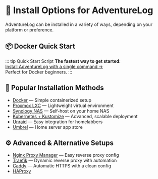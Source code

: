 # 🚀 Install Options for AdventureLog

AdventureLog can be installed in a variety of ways, depending on your platform or preference.

## 📦 Docker Quick Start

::: tip Quick Start Script
**The fastest way to get started:**  
[Install AdventureLog with a single command →](quick_start.md)  
Perfect for Docker beginners.
:::

## 🐳 Popular Installation Methods

- [Docker](docker.md) — Simple containerized setup
- [Proxmox LXC](proxmox_lxc.md) — Lightweight virtual environment
- [Synology NAS](synology_nas.md) — Self-host on your home NAS
- [Kubernetes + Kustomize](kustomize.md) — Advanced, scalable deployment
- [Unraid](unraid.md) — Easy integration for homelabbers
- [Umbrel](https://apps.umbrel.com/app/adventurelog) — Home server app store

## ⚙️ Advanced & Alternative Setups

- [Nginx Proxy Manager](nginx_proxy_manager.md) — Easy reverse proxy config
- [Traefik](traefik.md) — Dynamic reverse proxy with automation
- [Caddy](caddy.md) — Automatic HTTPS with a clean config
- [HAProxy](haproxy.md)
